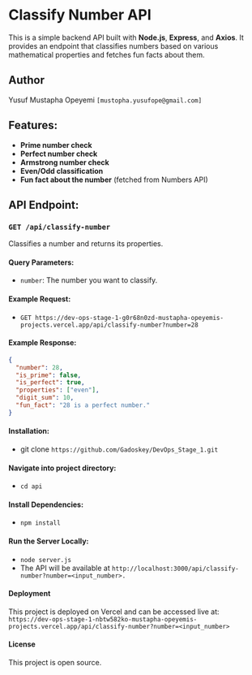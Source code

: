 # Classify Number API

This is a simple backend API built with **Node.js**, **Express**, and **Axios**. It provides an endpoint that classifies numbers based on various mathematical properties and fetches fun facts about them.

## Author

Yusuf Mustapha Opeyemi `[mustopha.yusufope@gmail.com]`

## Features:
- **Prime number check**
- **Perfect number check**
- **Armstrong number check**
- **Even/Odd classification**
- **Fun fact about the number** (fetched from Numbers API)

## API Endpoint:

### `GET /api/classify-number`
Classifies a number and returns its properties.

#### Query Parameters:
- `number`: The number you want to classify.

#### Example Request:
- `GET https://dev-ops-stage-1-g0r68n0zd-mustapha-opeyemis-projects.vercel.app/api/classify-number?number=28`


#### Example Response:
```json
{
  "number": 28,
  "is_prime": false,
  "is_perfect": true,
  "properties": ["even"],
  "digit_sum": 10,
  "fun_fact": "28 is a perfect number."
}
```


#### Installation:
- git clone `https://github.com/Gadoskey/DevOps_Stage_1.git`


#### Navigate into project directory:
- `cd api`

#### Install Dependencies:
- `npm install`


#### Run the Server Locally:
- `node server.js`
- The API will be available at `http://localhost:3000/api/classify-number?number=<input_number>.`


#### Deployment
This project is deployed on Vercel and can be accessed live at: `https://dev-ops-stage-1-nbtw582ko-mustapha-opeyemis-projects.vercel.app/api/classify-number?number=<input_number>`



#### License
This project is open source.